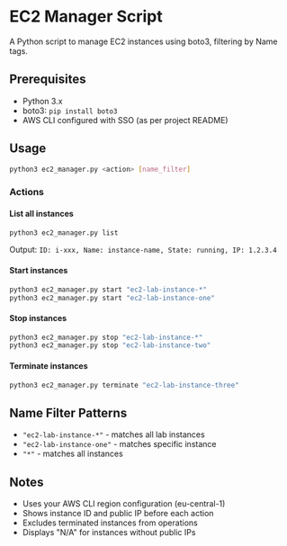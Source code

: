 # EC2 Manager Script

A Python script to manage EC2 instances using boto3, filtering by Name tags.

## Prerequisites

- Python 3.x
- boto3: `pip install boto3`
- AWS CLI configured with SSO (as per project README)

## Usage

```bash
python3 ec2_manager.py <action> [name_filter]
```

### Actions

#### List all instances
```bash
python3 ec2_manager.py list
```
Output: `ID: i-xxx, Name: instance-name, State: running, IP: 1.2.3.4`

#### Start instances
```bash
python3 ec2_manager.py start "ec2-lab-instance-*"
python3 ec2_manager.py start "ec2-lab-instance-one"
```

#### Stop instances
```bash
python3 ec2_manager.py stop "ec2-lab-instance-*"
python3 ec2_manager.py stop "ec2-lab-instance-two"
```

#### Terminate instances
```bash
python3 ec2_manager.py terminate "ec2-lab-instance-three"
```

## Name Filter Patterns

- `"ec2-lab-instance-*"` - matches all lab instances
- `"ec2-lab-instance-one"` - matches specific instance
- `"*"` - matches all instances

## Notes

- Uses your AWS CLI region configuration (eu-central-1)
- Shows instance ID and public IP before each action
- Excludes terminated instances from operations
- Displays "N/A" for instances without public IPs